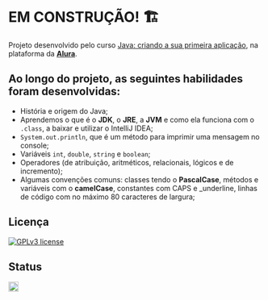 # EM CONSTRUÇÃO! 🏗️

Projeto desenvolvido pelo curso [Java: criando a sua primeira aplicação](https://cursos.alura.com.br/course/java-criando-primeira-aplicacao), na plataforma da **[Alura](https://www.alura.com.br/)**.

## Ao longo do projeto, as seguintes habilidades foram desenvolvidas:
- História e origem do Java;
- Aprendemos o que é o **JDK**, o **JRE**, a **JVM** e como ela funciona com o `.class`, a baixar e utilizar o IntelliJ IDEA;
- `System.out.println`, que é um método para imprimir uma mensagem no console;
- Variáveis `int`, `double`, `string` e `boolean`;
- Operadores (de atribuição, aritméticos, relacionais, lógicos e de incremento);
- Algumas convenções comuns: classes tendo o **PascalCase**, métodos e variáveis com o **camelCase**, constantes com CAPS e _underline, linhas de código com no máximo 80 caracteres de largura;

## Licença
[![GPLv3 license](https://img.shields.io/badge/License-GPLv3-blue.svg)](http://perso.crans.org/besson/LICENSE.html)

## Status
<img height="20" src="https://img.shields.io/badge/Em%20progresso-yellow">
